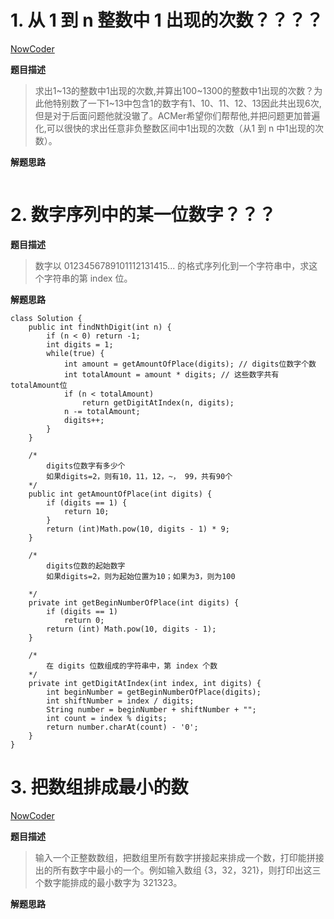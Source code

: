 # 1. 从 1 到 n 整数中 1 出现的次数？？？？

[NowCoder](https://www.nowcoder.com/practice/bd7f978302044eee894445e244c7eee6?tpId=13&tqId=11184&tPage=1&rp=1&ru=/ta/coding-interviews&qru=/ta/coding-interviews/question-ranking&from=cyc_github)

**题目描述**

> 求出1~13的整数中1出现的次数,并算出100~1300的整数中1出现的次数？为此他特别数了一下1~13中包含1的数字有1、10、11、12、13因此共出现6次,但是对于后面问题他就没辙了。ACMer希望你们帮帮他,并把问题更加普遍化,可以很快的求出任意非负整数区间中1出现的次数（从1 到 n 中1出现的次数）。 

**解题思路**

```java

```

# 2. 数字序列中的某一位数字？？？

**题目描述**

> 数字以 0123456789101112131415... 的格式序列化到一个字符串中，求这个字符串的第 index 位。

**解题思路**

```
class Solution {
    public int findNthDigit(int n) {
        if (n < 0) return -1;
        int digits = 1;
        while(true) {
            int amount = getAmountOfPlace(digits); // digits位数字个数
            int totalAmount = amount * digits; // 这些数字共有totalAmount位
            if (n < totalAmount)
                return getDigitAtIndex(n, digits);
            n -= totalAmount;
            digits++;
        }
    }

    /*
        digits位数字有多少个
        如果digits=2，则有10，11，12，~， 99，共有90个
    */
    public int getAmountOfPlace(int digits) {
        if (digits == 1) {
            return 10;
        }
        return (int)Math.pow(10, digits - 1) * 9;
    }

    /*
        digits位数的起始数字
        如果digits=2，则为起始位置为10；如果为3，则为100

    */
    private int getBeginNumberOfPlace(int digits) {
        if (digits == 1)
            return 0;
        return (int) Math.pow(10, digits - 1);
    }

    /*
        在 digits 位数组成的字符串中，第 index 个数
    */
    private int getDigitAtIndex(int index, int digits) {
        int beginNumber = getBeginNumberOfPlace(digits);
        int shiftNumber = index / digits;
        String number = beginNumber + shiftNumber + "";
        int count = index % digits;
        return number.charAt(count) - '0';
    }
}
```

# 3. 把数组排成最小的数

[NowCoder](https://www.nowcoder.com/practice/8fecd3f8ba334add803bf2a06af1b993?tpId=13&tqId=11185&tPage=1&rp=1&ru=/ta/coding-interviews&qru=/ta/coding-interviews/question-ranking&from=cyc_github)

**题目描述**

> 输入一个正整数数组，把数组里所有数字拼接起来排成一个数，打印能拼接出的所有数字中最小的一个。例如输入数组 {3，32，321}，则打印出这三个数字能排成的最小数字为 321323。

**解题思路**

```java

```

